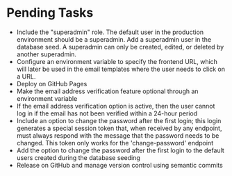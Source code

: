 # Pending Tasks

- Include the "superadmin" role. The default user in the production environment should be a superadmin. Add a superadmin user in the database seed. A superadmin can only be created, edited, or deleted by another superadmin.
- Configure an environment variable to specify the frontend URL, which will later be used in the email templates where the user needs to click on a URL.
- Deploy on GitHub Pages
- Make the email address verification feature optional through an environment variable
- If the email address verification option is active, then the user cannot log in if the email has not been verified within a 24-hour period
- Include an option to change the password after the first login; this login generates a special session token that, when received by any endpoint, must always respond with the message that the password needs to be changed. This token only works for the 'change-password' endpoint
- Add the option to change the password after the first login to the default users created during the database seeding
- Release on GitHub and manage version control using semantic commits
